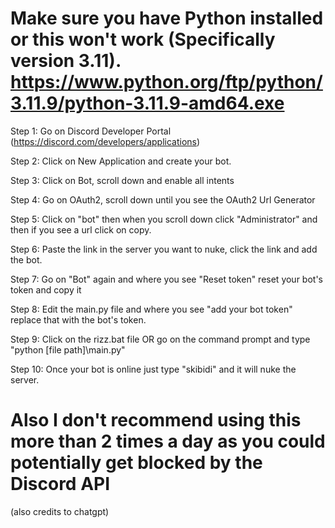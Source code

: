 # Make sure you have Python installed or this won't work (Specifically version 3.11). https://www.python.org/ftp/python/3.11.9/python-3.11.9-amd64.exe
 Step 1: Go on Discord Developer Portal (https://discord.com/developers/applications)
 
 Step 2: Click on New Application and create your bot.
 
 Step 3: Click on Bot, scroll down and enable all intents
 
 Step 4: Go on OAuth2, scroll down until you see the OAuth2 Url Generator
 
 Step 5: Click on "bot" then when you scroll down click "Administrator" and then if you see a url click on copy.
 
 Step 6: Paste the link in the server you want to nuke, click the link and add the bot.
 
 Step 7: Go on "Bot" again and where you see "Reset token" reset your bot's token and copy it
 
 Step 8: Edit the main.py file and where you see "add your bot token" replace that with the bot's token.
 
 Step 9: Click on the rizz.bat file OR go on the command prompt and type "python [file path]\main.py"
 
 Step 10: Once your bot is online just type "skibidi" and it will nuke the server.

# Also I don't recommend using this more than 2 times a day as you could potentially get blocked by the Discord API

(also credits to chatgpt)
